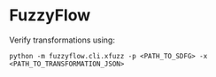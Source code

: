 # FuzzyFlow

Verify transformations using:

`python -m fuzzyflow.cli.xfuzz -p <PATH_TO_SDFG> -x <PATH_TO_TRANSFORMATION_JSON>`
